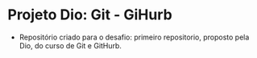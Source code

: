 # Projeto Dio: Git - GiHurb

- Repositório criado para o desafio: primeiro repositorio, proposto pela Dio, do curso de Git e GitHurb.